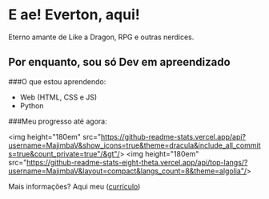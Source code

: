 # E ae! Everton, aqui!
Eterno amante de Like a Dragon, RPG e outras nerdices.

## Por enquanto, sou só Dev em apreendizado

###O que estou aprendendo:

- Web (HTML, CSS e JS)
- Python

###Meu progresso até agora:

<img height="180em" src="https://github-readme-stats.vercel.app/api?username=MajimbaV&show_icons=true&theme=dracula&include_all_commits=true&count_private=true"/&gt"/&gt;
<img height="180em" src="https://github-readme-stats-eight-theta.vercel.app/api/top-langs/?username=MajimbaV&layout=compact&langs_count=8&theme=algolia"/&gt;

Mais informações? Aqui meu ([currículo](https://majimbav.github.io/InfoWeb-Curriculo/%22%3E))

